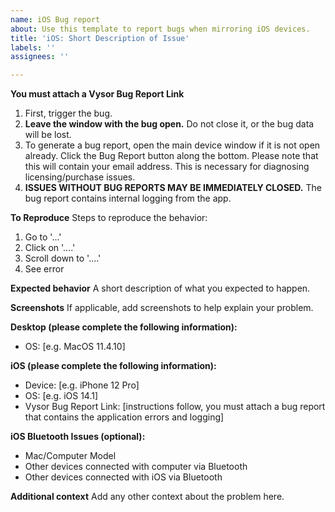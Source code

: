 ```yaml
---
name: iOS Bug report
about: Use this template to report bugs when mirroring iOS devices.
title: 'iOS: Short Description of Issue'
labels: ''
assignees: ''

---
```


**You must attach a Vysor Bug Report Link**
1. First, trigger the bug.
2. **Leave the window with the bug open.** Do not close it, or the bug data will be lost.
3. To generate a bug report, open the main device window if it is not open already. Click the Bug Report button along the bottom. Please note that this will contain your email address. This is necessary for diagnosing licensing/purchase issues.
4. **ISSUES WITHOUT BUG REPORTS MAY BE IMMEDIATELY CLOSED.** The bug report contains internal logging from the app.


**To Reproduce**
Steps to reproduce the behavior:
1. Go to '...'
2. Click on '....'
3. Scroll down to '....'
4. See error

**Expected behavior**
A short description of what you expected to happen.

**Screenshots**
If applicable, add screenshots to help explain your problem.

**Desktop (please complete the following information):**
 - OS: [e.g. MacOS 11.4.10]

**iOS (please complete the following information):**
 - Device: [e.g. iPhone 12 Pro]
 - OS: [e.g. iOS 14.1]
 - Vysor Bug Report Link: [instructions follow, you must attach a bug report that contains the application errors and logging]

**iOS Bluetooth Issues (optional):**
 - Mac/Computer Model
 - Other devices connected with computer via Bluetooth
 - Other devices connected with iOS via Bluetooth

**Additional context**
Add any other context about the problem here.
